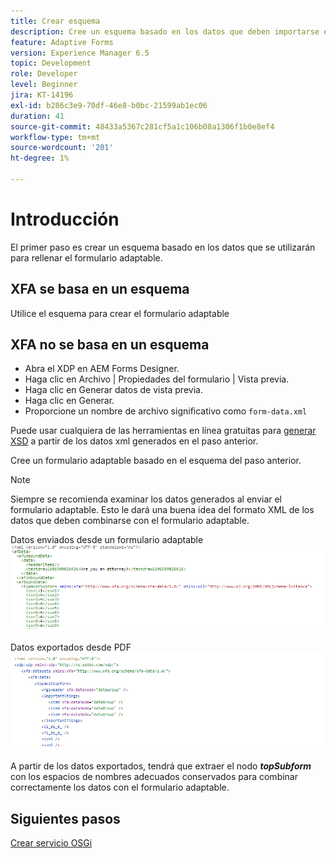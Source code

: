 ```yaml
---
title: Crear esquema
description: Cree un esquema basado en los datos que deben importarse en el formulario adaptable
feature: Adaptive Forms
version: Experience Manager 6.5
topic: Development
role: Developer
level: Beginner
jira: KT-14196
exl-id: b286c3e9-70df-46e8-b0bc-21599ab1ec06
duration: 41
source-git-commit: 48433a5367c281cf5a1c106b08a1306f1b0e8ef4
workflow-type: tm+mt
source-wordcount: '201'
ht-degree: 1%

---
```


# Introducción

El primer paso es crear un esquema basado en los datos que se utilizarán para rellenar el formulario adaptable.

## XFA se basa en un esquema

Utilice el esquema para crear el formulario adaptable

## XFA no se basa en un esquema

* Abra el XDP en AEM Forms Designer.
* Haga clic en Archivo | Propiedades del formulario | Vista previa.
* Haga clic en Generar datos de vista previa.
* Haga clic en Generar.
* Proporcione un nombre de archivo significativo como `form-data.xml`

Puede usar cualquiera de las herramientas en línea gratuitas para [generar XSD](https://www.freeformatter.com/xsd-generator.html) a partir de los datos xml generados en el paso anterior.

Cree un formulario adaptable basado en el esquema del paso anterior.

>[!NOTE]
>Siempre se recomienda examinar los datos generados al enviar el formulario adaptable. Esto le dará una buena idea del formato XML de los datos que deben combinarse con el formulario adaptable.

Datos enviados desde un formulario adaptable
![datos enviados](./assets/af-submitted-data.png)

Datos exportados desde PDF
![datos exportados](./assets/exported-data.png)

A partir de los datos exportados, tendrá que extraer el nodo **_topSubform_** con los espacios de nombres adecuados conservados para combinar correctamente los datos con el formulario adaptable.

## Siguientes pasos

[Crear servicio OSGi](./create-osgi-service.md)
